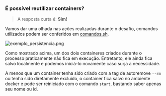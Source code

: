 ### É possível reutilizar containers?

> A resposta curta é: **Sim!**

Vamos dar uma olhada nas ações realizadas durante o desafio, comandos utilizados podem ser conferidos em [comandos.sh](../comandos.sh).

![exemplo_persistencia.png](../../Evidências/exemplo_persistencia.png)

Como mostrado acima, um dos dois containeres criados durante o processo praticamente não fica em execução. Entretanto, ele ainda fica salvo localmente e podemos iniciá-lo novamente caso surja a necessidade.

A menos que um container tenha sido criado com a tag de autoremove ```--rm``` ou tenha sido diretamente excluído, o container fica salvo no ambiente docker e pode ser reiniciado com o comando ```start```, bastando saber apenas seu nome ou id.
